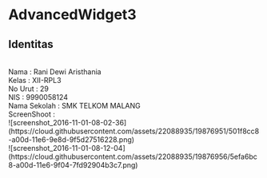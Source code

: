 <h1>AdvancedWidget3</h1>
<h2>Identitas</h2>
<br>
Nama : Rani Dewi Aristhania 
<br>
Kelas : XII-RPL3 
<br>
No Urut : 29 
<br>
NIS : 9990058124 
<br>
Nama Sekolah : SMK TELKOM MALANG 
<br>
ScreenShoot : 
<br>
![screenshot_2016-11-01-08-02-36](https://cloud.githubusercontent.com/assets/22088935/19876951/501f8cc8-a00d-11e6-9e8d-9f5d27516228.png)
<br>
![screenshot_2016-11-01-08-12-04](https://cloud.githubusercontent.com/assets/22088935/19876956/5efa6bc8-a00d-11e6-9f04-7fd92904b3c7.png)
